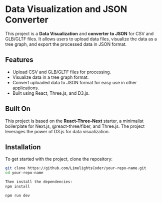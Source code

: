 # Data Visualization and JSON Converter

This project is a **Data Visualization** and **converter to JSON** for CSV and GLB/GLTF files. It allows users to upload data files, visualize the data as a tree graph, and export the processed data in JSON format.

## Features

- Upload CSV and GLB/GLTF files for processing.
- Visualize data in a tree graph format.
- Convert uploaded data to JSON format for easy use in other applications.
- Built using React, Three.js, and D3.js.

## Built On

This project is based on the **React-Three-Next** starter, a minimalist boilerplate for Next.js, @react-three/fiber, and Three.js. The project leverages the power of D3.js for data visualization.

## Installation

To get started with the project, clone the repository:

```bash
git clone https://github.com/LimelightsCoder/your-repo-name.git
cd your-repo-name

Then install the dependencies:
npm install

npm run dev



